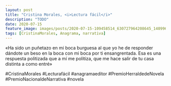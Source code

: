 ```yaml
---
layout: post
title: "Cristina Morales, <i>Lectura fácil</i>"
description: "TODO"
date: 2020-07-15
feature_image: images/posts/2020-07-15-109458514_630727964208645_1409963164328546666_n_17859866033027834.jpg
tags: [CristinaMorales, Anagrama, narrativa]
---
```


«Ha sido un puñetazo en mi boca burguesa al que yo he de responder dándote un beso en la boca con mi boca por ti ensangrentada. Esa es una respuesta politizada que a mí me politiza, que me hace salir de tu casa distinta a como entré»
<!--more-->

#CristinaMorales #Lecturafácil #anagramaeditor #PremioHerraldedeNovela #PremioNacionaldeNarrativa #novela


